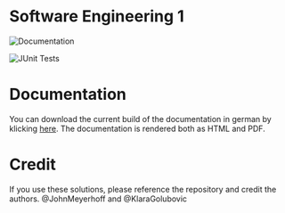 # Software Engineering 1
![Documentation](https://github.com/JohnMeyerhoff/SE01/actions/workflows/SE.yml/badge.svg)

![JUnit Tests](https://github.com/JohnMeyerhoff/SE01/actions/workflows/JunitReport.yml/badge.svg)


# Documentation 
You can download the current build of the documentation in german by klicking [here](https://nightly.link/JohnMeyerhoff/SE01/workflows/SE/master/Exercises.zip). The documentation is rendered both as HTML and PDF.

# Credit
If you use these solutions, please reference the repository and credit the authors. @JohnMeyerhoff and @KlaraGolubovic

